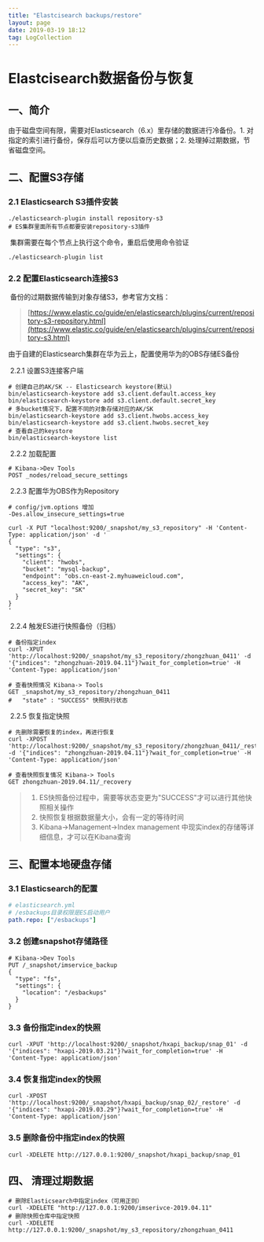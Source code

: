 ```yaml
---
title: "Elastcisearch backups/restore"
layout: page
date: 2019-03-19 18:12
tag: LogCollection
---
```


# Elastcisearch数据备份与恢复

## 一、简介

​    由于磁盘空间有限，需要对Elasticsearch（6.x）里存储的数据进行冷备份。1. 对指定的索引进行备份，保存后可以方便以后查历史数据；2. 处理掉过期数据，节省磁盘空间。

## 二、配置S3存储

###     2.1 Elasticsearch S3插件安装

```shell
./elasticsearch-plugin install repository-s3
# ES集群里面所有节点都要安装repository-s3插件
```

​        集群需要在每个节点上执行这个命令，重启后使用命令验证

```shell
./elasticsearch-plugin list
```

###      2.2 配置Elasticsearch连接S3 

​    备份的过期数据传输到对象存储S3，参考官方文档：

> [https://www.elastic.co/guide/en/elasticsearch/plugins/current/repository-s3-repository.html](https://www.elastic.co/guide/en/elasticsearch/plugins/current/repository-s3.html)

​    由于自建的Elasticsearch集群在华为云上，配置使用华为的OBS存储ES备份

​          2.2.1 设置S3连接客户端

```shell
# 创建自己的AK/SK -- Elasticsearch keystore(默认)
bin/elasticsearch-keystore add s3.client.default.access_key
bin/elasticsearch-keystore add s3.client.default.secret_key
# 多bucket情况下，配置不同的对象存储对应的AK/SK
bin/elasticsearch-keystore add s3.client.hwobs.access_key
bin/elasticsearch-keystore add s3.client.hwobs.secret_key
# 查看自己的keystore
bin/elasticsearch-keystore list
```

​          2.2.2  加载配置

```shell
# Kibana->Dev Tools
POST _nodes/reload_secure_settings
```

​          2.2.3  配置华为OBS作为Repository

```shell
# config/jvm.options 增加
-Des.allow_insecure_settings=true
```

```shell
curl -X PUT "localhost:9200/_snapshot/my_s3_repository" -H 'Content-Type: application/json' -d '
{
  "type": "s3",
  "settings": {
    "client": "hwobs",       
    "bucket": "mysql-backup",                     
    "endpoint": "obs.cn-east-2.myhuaweicloud.com",
    "access_key": "AK",                   
    "secret_key": "SK"
  }
}
'
```

​        2.2.4  触发ES进行快照备份（归档）

```shell
# 备份指定index
curl -XPUT 'http://localhost:9200/_snapshot/my_s3_repository/zhongzhuan_0411' -d '{"indices": "zhongzhuan-2019.04.11"}?wait_for_completion=true' -H 'Content-Type: application/json'

# 查看快照情况 Kibana-> Tools
GET _snapshot/my_s3_repository/zhongzhuan_0411
#   "state" : "SUCCESS" 快照执行状态
```

​         2.2.5  恢复指定快照

```shell
# 先删除需要恢复的index，再进行恢复
curl -XPOST 'http://localhost:9200/_snapshot/my_s3_repository/zhongzhuan_0411/_restore' -d '{"indices": "zhongzhuan-2019.04.11"}?wait_for_completion=true' -H 'Content-Type: application/json'

# 查看快照恢复情况 Kibana-> Tools
GET zhongzhuan-2019.04.11/_recovery
```

> 1. ES快照备份过程中，需要等状态变更为"SUCCESS"才可以进行其他快照相关操作
> 2. 快照恢复根据数据量大小，会有一定的等待时间
> 3. Kibana->Management->Index management 中现实index的存储等详细信息，才可以在Kibana查询

## 三、配置本地硬盘存储

###     3.1 Elasticsearch的配置

```yaml
# elasticsearch.yml 
# /esbackups目录权限是ES启动用户
path.repo: ["/esbackups"]
```

###     3.2 创建snapshot存储路径

```shell
# Kibana->Dev Tools
PUT /_snapshot/imservice_backup
{
  "type": "fs",
  "settings": {
    "location": "/esbackups"
  }
}
```

###     3.3 备份指定index的快照

```shell
curl -XPUT 'http://localhost:9200/_snapshot/hxapi_backup/snap_01' -d '{"indices": "hxapi-2019.03.21"}?wait_for_completion=true' -H 'Content-Type: application/json'
```

###     3.4 恢复指定index的快照

```shell
curl -XPOST 'http://localhost:9200/_snapshot/hxapi_backup/snap_02/_restore' -d '{"indices": "hxapi-2019.03.29"}?wait_for_completion=true' -H 'Content-Type: application/json'
```

###     3.5 删除备份中指定index的快照

```shell
curl -XDELETE http://127.0.0.1:9200/_snapshot/hxapi_backup/snap_01
```

## 四、 清理过期数据

```shell
# 删除Elasticsearch中指定index（可用正则）
curl -XDELETE "http://127.0.0.1:9200/imserivce-2019.04.11"
# 删除快照仓库中指定快照
curl -XDELETE http://127.0.0.1:9200/_snapshot/my_s3_repository/zhongzhuan_0411
```

